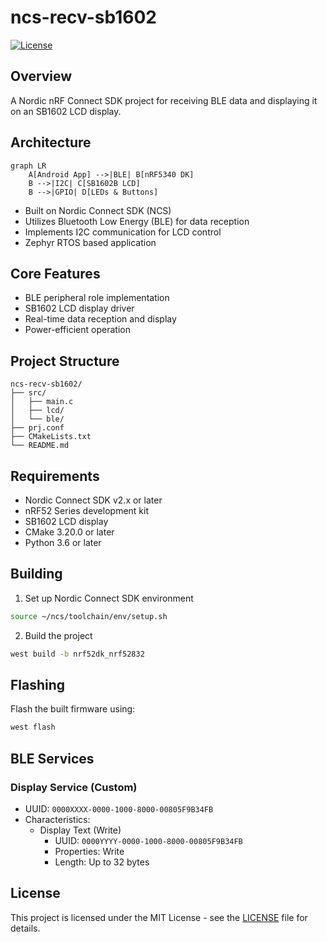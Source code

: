 # ncs-recv-sb1602

[![License](https://img.shields.io/badge/License-Apache%202.0-blue.svg)](LICENSE)

## Overview

A Nordic nRF Connect SDK project for receiving BLE data and displaying it on an SB1602 LCD display.

## Architecture

```mermaid
graph LR
    A[Android App] -->|BLE| B[nRF5340 DK]
    B -->|I2C| C[SB1602B LCD]
    B -->|GPIO| D[LEDs & Buttons]
```

- Built on Nordic Connect SDK (NCS)
- Utilizes Bluetooth Low Energy (BLE) for data reception
- Implements I2C communication for LCD control
- Zephyr RTOS based application

## Core Features

- BLE peripheral role implementation
- SB1602 LCD display driver
- Real-time data reception and display
- Power-efficient operation

## Project Structure

```
ncs-recv-sb1602/
├── src/
│   ├── main.c
│   ├── lcd/
│   └── ble/
├── prj.conf
├── CMakeLists.txt
└── README.md
```

## Requirements

- Nordic Connect SDK v2.x or later
- nRF52 Series development kit
- SB1602 LCD display
- CMake 3.20.0 or later
- Python 3.6 or later

## Building

1. Set up Nordic Connect SDK environment
```bash
source ~/ncs/toolchain/env/setup.sh
```

2. Build the project
```bash
west build -b nrf52dk_nrf52832
```

## Flashing

Flash the built firmware using:
```bash
west flash
```

## BLE Services

### Display Service (Custom)
- UUID: `0000XXXX-0000-1000-8000-00805F9B34FB`
- Characteristics:
  - Display Text (Write)
    - UUID: `0000YYYY-0000-1000-8000-00805F9B34FB`
    - Properties: Write
    - Length: Up to 32 bytes

## License

This project is licensed under the MIT License - see the [LICENSE](LICENSE) file for details.
